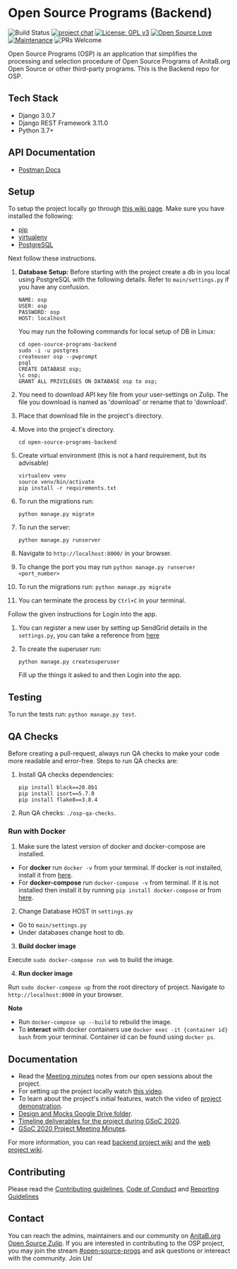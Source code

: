 # Open Source Programs (Backend)

![Build Status](https://github.com/anitab-org/open-source-programs-backend/workflows/Tests%20Build/badge.svg)
[![project chat](https://img.shields.io/badge/zulip-join_chat-brightgreen.svg)](https://anitab-org.zulipchat.com/#narrow/stream/237907-open-source-progs)
[![License: GPL v3](https://img.shields.io/badge/License-GPL%20v3-blue.svg)](http://www.gnu.org/licenses/gpl-3.0)
[![Open Source Love](https://badges.frapsoft.com/os/v1/open-source.png?v=103)](https://github.com/ellerbrock/open-source-badges/)
[![Maintenance](https://img.shields.io/badge/Maintained%3F-yes-green.svg)](https://github.com/anitab-org/open-source-programs-backend)
![PRs Welcome](https://img.shields.io/badge/PRs-welcome-brightgreen.svg?style=flat-square)

Open Source Programs (OSP) is an application that simplifies the processing and selection procedure of Open Source Programs of AnitaB.org Open Source or other third-party programs. This is the Backend repo for OSP.

## Tech Stack
- Django 3.0.7
- Django REST Framework 3.11.0
- Python 3.7+

## API Documentation
- [Postman Docs](https://documenter.getpostman.com/view/11324046/Szzoaw1q?version=latest)

## Setup 
To setup the project locally go through [this wiki page](https://github.com/anitab-org/open-source-programs-web/wiki/Fork,-Clone,-Remote-and-Pull-Request).
Make sure you have installed the following:
* [pip](https://pip.pypa.io/en/stable/installing/)
* [virtualenv](https://pypi.org/project/virtualenv/)
* [PostgreSQL](https://www.postgresql.org/docs/9.5/install-procedure.html)

Next follow these instructions.

1. **Database Setup:** Before starting with the project create a db in you local using PostgreSQL with the following details. Refer to `main/settings.py` if you have any confusion.

    ```
    NAME: osp
    USER: osp
    PASSWORD: osp
    HOST: localhost
    ``` 
    You may run the following commands for local setup of DB in Linux:

    ```
    cd open-source-programs-backend
    sudo -i -u postgres
    createuser osp --pwprompt
    psql
    CREATE DATABASE osp;
    \c osp;
    GRANT ALL PRIVILEGES ON DATABASE osp to osp;
    ```
2. You need to download API key file from your user-settings on Zulip. The file you download is named as 'download' or rename that to 'download'.
3. Place that download file in the project's directory.

4. Move into the project's directory.

    ```
    cd open-source-programs-backend
    ```
5. Create virtual environment (this is not a hard requirement, but its advisable)
    ```
    virtualenv venv
    source venv/bin/activate
    pip install -r requirements.txt
    ```
6. To run the migrations run: 
   ```
   python manage.py migrate
   ```
7. To run the server:
    ```
    python manage.py runserver
    ```
8. Navigate to `http://localhost:8000/` in your browser.
9. To change the port you may run `python manage.py runserver <port_number>`
10. To run the migrations run: `python manage.py migrate`
11. You can terminate the process by `Ctrl+C` in your terminal.

Follow the given instructions for Login into the app.

1. You can register a new user by setting up SendGrid details in the `settings.py`, you can take a reference from [here](https://sendgrid.com/docs/for-developers/sending-email/integrating-with-the-smtp-api/)

2. To create the superuser run:
   ```
   python manage.py createsuperuser
   ````
   Fill up the things it asked to and then Login into the app.

## Testing

To run the tests run: `python manage.py test`.

## QA Checks

Before creating a pull-request, always run QA checks to make your code more readable and error-free. Steps to run QA checks are:
1. Install QA checks dependencies:
    ```
    pip install black==20.8b1
    pip install isort==5.7.0
    pip install flake8==3.8.4
    ```
2. Run QA checks: `./osp-qa-checks`.

### Run with Docker

1. Make sure the latest version of docker and docker-compose are installed.

- For **docker** run ``docker -v`` from your terminal. If docker is not installed, install it from [here](https://docs.docker.com/engine/install/).
- For **docker-compose** run ``docker-compose -v`` from terminal. If it is not installed then install it by running ``pip install docker-compose`` or from [here](https://docs.docker.com/compose/install/).

2. Change Database HOST in ``settings.py``

- Go to ``main/settings.py``
- Under databases change host to db.

3. **Build docker image**

Execute ``sudo docker-compose run web`` to build the image.

4. **Run docker image**

Run ``sudo docker-compose up`` from the root directory of project. Navigate to `http://localhost:8000` in your browser.

**Note** 
- Run `docker-compose up --build` to rebuild the image.
- To **interact** with docker containers use ``docker exec -it {container id} bash`` from your terminal. Container id can be found using ``docker ps``.

## Documentation

- Read the [Meeting minutes](https://docs.google.com/document/d/1YF13IbBrU1ln4ZF1fOpgb-xGRgIF6tZLSjIBQgDmN7k/edit) notes from our open sessions about the project.
- For setting up the project locally watch [this video](https://youtu.be/_b2RQGbYN9w).
- To learn about the project's initial features, watch the video of [project demonstration](https://youtu.be/3A746GppZ0Y).
- [Design and Mocks Google Drive folder](https://drive.google.com/drive/folders/1MybSH3f8peXGUSRxhDydDtoAi8WJL1th).
- [Timeline deliverables for the project during GSoC 2020](https://docs.google.com/document/d/1xl9F5kMZrKo4mNhnP0SKpk7WkQc8PLca1ym7EZMpjSc/edit).
- [GSoC 2020 Project Meeting Minutes](https://docs.google.com/document/d/1YF13IbBrU1ln4ZF1fOpgb-xGRgIF6tZLSjIBQgDmN7k/edit).

For more information, you can read [backend project wiki](https://github.com/anitab-org/open-source-programs-backend/wiki) and the [web project wiki](https://github.com/anitab-org/open-source-programs-web/wiki).

## Contributing
Please read the [Contributing guidelines](.github/CONTRIBUTING.md), [Code of Conduct](CODE_OF_CONDUCT.md) and [Reporting Guidelines](REPORTING_GUIDELINES.md)

## Contact
You can reach the admins, maintainers and our community on [AnitaB.org Open Source Zulip](https://anitab-org.zulipchat.com/). If you are interested in contributing to the OSP project, you may join the stream [#open-source-progs](https://anitab-org.zulipchat.com/#narrow/stream/237907-open-source-progs) and ask questions or intereact with the community. Join Us!
